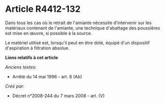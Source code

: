 # Article R4412-132

Dans tous les cas où le retrait de l'amiante nécessite d'intervenir sur les matériaux contenant de l'amiante, une technique
d'abattage des poussières est mise en œuvre, si possible à la source.

Le matériel utilisé est, lorsqu'il peut en être doté, équipé d'un dispositif d'aspiration à filtration absolue.

**Liens relatifs à cet article**

_Anciens textes_:

  - Arrêté du 14 mai 1996 - art. 8 (Ab)

_Créé par_:

  - Décret n°2008-244 du 7 mars 2008 - art. (V)

